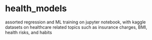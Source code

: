 # health_models
assorted regression and ML training on jupyter notebook, with kaggle datasets on healthcare related topics such as insurance charges, BMI, health risks, and habits
